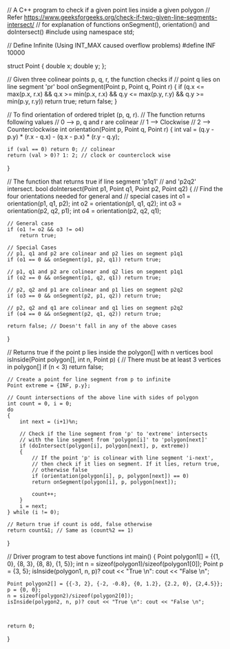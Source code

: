  // A C++ program to check if a given point lies inside a given polygon
// Refer https://www.geeksforgeeks.org/check-if-two-given-line-segments-intersect/
// for explanation of functions onSegment(), orientation() and doIntersect()
#include <iostream>
using namespace std;

// Define Infinite (Using INT_MAX caused overflow problems)
#define INF 10000

struct Point
{
	double x;
	double y;
};

// Given three colinear points p, q, r, the function checks if
// point q lies on line segment 'pr'
bool onSegment(Point p, Point q, Point r)
{
	if (q.x <= max(p.x, r.x) && q.x >= min(p.x, r.x) &&
			q.y <= max(p.y, r.y) && q.y >= min(p.y, r.y))
		return true;
	return false;
}

// To find orientation of ordered triplet (p, q, r).
// The function returns following values
// 0 --> p, q and r are colinear
// 1 --> Clockwise
// 2 --> Counterclockwise
int orientation(Point p, Point q, Point r)
{
	int val = (q.y - p.y) * (r.x - q.x) -
			(q.x - p.x) * (r.y - q.y);

	if (val == 0) return 0; // colinear
	return (val > 0)? 1: 2; // clock or counterclock wise
}

// The function that returns true if line segment 'p1q1'
// and 'p2q2' intersect.
bool doIntersect(Point p1, Point q1, Point p2, Point q2)
{
	// Find the four orientations needed for general and
	// special cases
	int o1 = orientation(p1, q1, p2);
	int o2 = orientation(p1, q1, q2);
	int o3 = orientation(p2, q2, p1);
	int o4 = orientation(p2, q2, q1);

	// General case
	if (o1 != o2 && o3 != o4)
		return true;

	// Special Cases
	// p1, q1 and p2 are colinear and p2 lies on segment p1q1
	if (o1 == 0 && onSegment(p1, p2, q1)) return true;

	// p1, q1 and p2 are colinear and q2 lies on segment p1q1
	if (o2 == 0 && onSegment(p1, q2, q1)) return true;

	// p2, q2 and p1 are colinear and p1 lies on segment p2q2
	if (o3 == 0 && onSegment(p2, p1, q2)) return true;

	// p2, q2 and q1 are colinear and q1 lies on segment p2q2
	if (o4 == 0 && onSegment(p2, q1, q2)) return true;

	return false; // Doesn't fall in any of the above cases
}

// Returns true if the point p lies inside the polygon[] with n vertices
bool isInside(Point polygon[], int n, Point p)
{
	// There must be at least 3 vertices in polygon[]
	if (n < 3) return false;

	// Create a point for line segment from p to infinite
	Point extreme = {INF, p.y};

	// Count intersections of the above line with sides of polygon
	int count = 0, i = 0;
	do
	{
		int next = (i+1)%n;

		// Check if the line segment from 'p' to 'extreme' intersects
		// with the line segment from 'polygon[i]' to 'polygon[next]'
		if (doIntersect(polygon[i], polygon[next], p, extreme))
		{
			// If the point 'p' is colinear with line segment 'i-next',
			// then check if it lies on segment. If it lies, return true,
			// otherwise false
			if (orientation(polygon[i], p, polygon[next]) == 0)
			return onSegment(polygon[i], p, polygon[next]);

			count++;
		}
		i = next;
	} while (i != 0);

	// Return true if count is odd, false otherwise
	return count&1; // Same as (count%2 == 1)
}

// Driver program to test above functions
int main()
{
	Point polygon1[] = {{1, 0}, {8, 3}, {8, 8}, {1, 5}};
	int n = sizeof(polygon1)/sizeof(polygon1[0]);
	Point p = {3, 5};
	isInside(polygon1, n, p)? cout << "True \n": cout << "False \n";



	Point polygon2[] = {{-3, 2}, {-2, -0.8}, {0, 1.2}, {2.2, 0}, {2,4.5}};
	p = {0, 0};
	n = sizeof(polygon2)/sizeof(polygon2[0]);
	isInside(polygon2, n, p)? cout << "True \n": cout << "False \n";



	return 0;
}
